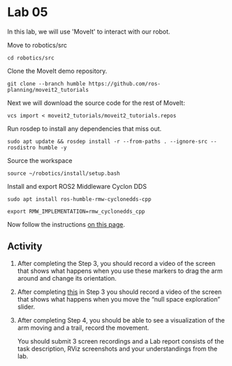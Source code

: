 # Lab 05

In this lab, we will use 'MoveIt' to interact with our robot.

Move to robotics/src

```Linux
cd robotics/src
```

Clone the MoveIt demo repository.

```Linux
git clone --branch humble https://github.com/ros-planning/moveit2_tutorials
```

Next we will download the source code for the rest of MoveIt:

```Linux
vcs import < moveit2_tutorials/moveit2_tutorials.repos
```

Run rosdep to install any dependencies that miss out.

```Linux
sudo apt update && rosdep install -r --from-paths . --ignore-src --rosdistro humble -y
```

Source the workspace

```Linux
source ~/robotics/install/setup.bash
```

Install and export ROS2 Middleware Cyclon DDS 

```Linux
sudo apt install ros-humble-rmw-cyclonedds-cpp

export RMW_IMPLEMENTATION=rmw_cyclonedds_cpp
```

Now follow the instructions [on this page](https://moveit.picknik.ai/humble/doc/tutorials/quickstart_in_rviz/quickstart_in_rviz_tutorial.html).

## Activity

1. After completing the Step 3, you should record a video of the screen that shows what happens when you use these markers to drag the arm around and change its orientation.
2. After completing [this](https://moveit.picknik.ai/humble/doc/tutorials/quickstart_in_rviz/quickstart_in_rviz_tutorial.html#moving-joints-or-in-null-space) in Step 3 you should record a video of the screen that shows what happens when you move the “null space exploration” slider.
3. After completing Step 4, you should be able to see a visualization of the arm moving and a trail, record the movement.

   You should submit 3 screen recordings and a Lab report consists of the task description, RViz screenshots and your understandings from the lab.

